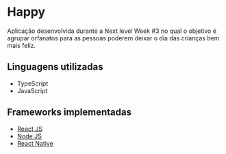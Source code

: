 # Happy

Aplicação desenvolvida durante a Next level Week #3 no qual o objetivo é agrupar orfanatos para as pessoas poderem deixar o dia das crianças bem mais feliz.

## Linguagens utilizadas
- TypeScript
- JavaScript

## Frameworks implementadas
- [React JS](https://pt-br.reactjs.org/)
- [Node JS](https://nodejs.org/en/)
- [React Native](https://reactnative.dev/)
